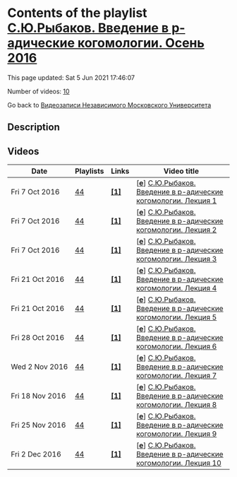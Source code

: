 # Contents of the playlist [С.Ю.Рыбаков. Введение в p-адические когомологии. Осень 2016](https://www.youtube.com/playlist?list=PLp9ABVh6_x4HdZ4u3LQdu66Ffz0QMbyQn)

This page updated: Sat 5 Jun 2021 17:46:07

Number of videos: [10](#videos)

Go back to [Видеозаписи Независимого Московского Университета](../README.md)

## Description



## Videos

|Date|Playlists|Links|Video title|
|---|---|---|---|
| Fri&nbsp;7&nbsp;Oct&nbsp;2016 | [44](../playlists/44 "С.Ю.Рыбаков. Введение в p-адические когомологии. Осень 2016") | [**[1]**](http://ium.mccme.ru/f16/f16-rybakov-program_rus.pdf) | [[**e**](https://studio.youtube.com/video/heNPQ9EE8EI/edit "Edit")] [С.Ю.Рыбаков. Введение в p-адические когомологии. Лекция 1](https://www.youtube.com/watch?v=heNPQ9EE8EI&list=PLp9ABVh6_x4HdZ4u3LQdu66Ffz0QMbyQn "Курс НМУ, рекомендованный для 4-5-го курса. 19 сентября 2016 г. 19:20, НМУ 303 (Москва, Большой Власьевский пер., 11) http://ium.mccme.ru/f16/f16-rybakov-program_rus.pdf") |
| Fri&nbsp;7&nbsp;Oct&nbsp;2016 | [44](../playlists/44 "С.Ю.Рыбаков. Введение в p-адические когомологии. Осень 2016") | [**[1]**](http://ium.mccme.ru/f16/f16-rybakov-program_rus.pdf) | [[**e**](https://studio.youtube.com/video/rDpxpyuXbGE/edit "Edit")] [С.Ю.Рыбаков. Введение в p-адические когомологии. Лекция 2](https://www.youtube.com/watch?v=rDpxpyuXbGE&list=PLp9ABVh6_x4HdZ4u3LQdu66Ffz0QMbyQn "Курс НМУ, рекомендованный для 4-5-го курса. 26 сентября 2016 г. 19:20, НМУ 303 (Москва, Большой Власьевский пер., 11) http://ium.mccme.ru/f16/f16-rybakov-program_rus.pdf") |
| Fri&nbsp;7&nbsp;Oct&nbsp;2016 | [44](../playlists/44 "С.Ю.Рыбаков. Введение в p-адические когомологии. Осень 2016") | [**[1]**](http://ium.mccme.ru/f16/f16-rybakov-program_rus.pdf) | [[**e**](https://studio.youtube.com/video/npCF-jiF8ZU/edit "Edit")] [С.Ю.Рыбаков. Введение в p-адические когомологии. Лекция 3](https://www.youtube.com/watch?v=npCF-jiF8ZU&list=PLp9ABVh6_x4HdZ4u3LQdu66Ffz0QMbyQn "Курс НМУ, рекомендованный для 4-5-го курса. 3 октября 2016 г. 19:20, НМУ 303 (Москва, Большой Власьевский пер., 11) http://ium.mccme.ru/f16/f16-rybakov-program_rus.pdf") |
| Fri&nbsp;21&nbsp;Oct&nbsp;2016 | [44](../playlists/44 "С.Ю.Рыбаков. Введение в p-адические когомологии. Осень 2016") | [**[1]**](http://ium.mccme.ru/f16/f16-rybakov-program_rus.pdf) | [[**e**](https://studio.youtube.com/video/TKUf0iaDWQg/edit "Edit")] [С.Ю.Рыбаков. Введение в p-адические когомологии. Лекция 4](https://www.youtube.com/watch?v=TKUf0iaDWQg&list=PLp9ABVh6_x4HdZ4u3LQdu66Ffz0QMbyQn "Курс НМУ, рекомендованный для 4-5-го курса. 10 октября 2016 г. 19:20, НМУ 303 (Москва, Большой Власьевский пер., 11) http://ium.mccme.ru/f16/f16-rybakov-program_rus.pdf") |
| Fri&nbsp;21&nbsp;Oct&nbsp;2016 | [44](../playlists/44 "С.Ю.Рыбаков. Введение в p-адические когомологии. Осень 2016") | [**[1]**](http://ium.mccme.ru/f16/f16-rybakov-program_rus.pdf) | [[**e**](https://studio.youtube.com/video/5GqJkdn0S1k/edit "Edit")] [С.Ю.Рыбаков. Введение в p-адические когомологии. Лекция 5](https://www.youtube.com/watch?v=5GqJkdn0S1k&list=PLp9ABVh6_x4HdZ4u3LQdu66Ffz0QMbyQn "Курс НМУ, рекомендованный для 4-5-го курса. 17 октября 2016 г. 19:20, НМУ 303 (Москва, Большой Власьевский пер., 11) http://ium.mccme.ru/f16/f16-rybakov-program_rus.pdf") |
| Fri&nbsp;28&nbsp;Oct&nbsp;2016 | [44](../playlists/44 "С.Ю.Рыбаков. Введение в p-адические когомологии. Осень 2016") | [**[1]**](http://ium.mccme.ru/f16/f16-rybakov-program_rus.pdf) | [[**e**](https://studio.youtube.com/video/8SygJtuINtU/edit "Edit")] [С.Ю.Рыбаков. Введение в p-адические когомологии. Лекция 6](https://www.youtube.com/watch?v=8SygJtuINtU&list=PLp9ABVh6_x4HdZ4u3LQdu66Ffz0QMbyQn "Курс НМУ, рекомендованный для 4-5-го курса. 24 октября 2016 г. 19:20, НМУ 303 (Москва, Большой Власьевский пер., 11) http://ium.mccme.ru/f16/f16-rybakov-program_rus.pdf") |
| Wed&nbsp;2&nbsp;Nov&nbsp;2016 | [44](../playlists/44 "С.Ю.Рыбаков. Введение в p-адические когомологии. Осень 2016") | [**[1]**](http://ium.mccme.ru/f16/f16-rybakov-program_rus.pdf) | [[**e**](https://studio.youtube.com/video/J2mix2nUlqI/edit "Edit")] [С.Ю.Рыбаков. Введение в p-адические когомологии. Лекция 7](https://www.youtube.com/watch?v=J2mix2nUlqI&list=PLp9ABVh6_x4HdZ4u3LQdu66Ffz0QMbyQn "Курс НМУ, рекомендованный для 4-5-го курса. 31 октября 2016 г. 19:20, НМУ 303 (Москва, Большой Власьевский пер., 11) http://ium.mccme.ru/f16/f16-rybakov-program_rus.pdf") |
| Fri&nbsp;18&nbsp;Nov&nbsp;2016 | [44](../playlists/44 "С.Ю.Рыбаков. Введение в p-адические когомологии. Осень 2016") | [**[1]**](http://ium.mccme.ru/f16/f16-rybakov-program_rus.pdf) | [[**e**](https://studio.youtube.com/video/Lbg32iVpGcs/edit "Edit")] [С.Ю.Рыбаков. Введение в p-адические когомологии. Лекция 8](https://www.youtube.com/watch?v=Lbg32iVpGcs&list=PLp9ABVh6_x4HdZ4u3LQdu66Ffz0QMbyQn "Курс НМУ, рекомендованный для 4-5-го курса. 14 ноября 2016 г. 19:20, НМУ 303 (Москва, Большой Власьевский пер., 11) http://ium.mccme.ru/f16/f16-rybakov-program_rus.pdf") |
| Fri&nbsp;25&nbsp;Nov&nbsp;2016 | [44](../playlists/44 "С.Ю.Рыбаков. Введение в p-адические когомологии. Осень 2016") | [**[1]**](http://ium.mccme.ru/f16/f16-rybakov-program_rus.pdf) | [[**e**](https://studio.youtube.com/video/H4B5TCr60t0/edit "Edit")] [С.Ю.Рыбаков. Введение в p-адические когомологии. Лекция 9](https://www.youtube.com/watch?v=H4B5TCr60t0&list=PLp9ABVh6_x4HdZ4u3LQdu66Ffz0QMbyQn "Курс НМУ, рекомендованный для 4-5-го курса. 21 ноября 2016 г. 19:20, НМУ 303 (Москва, Большой Власьевский пер., 11) http://ium.mccme.ru/f16/f16-rybakov-program_rus.pdf") |
| Fri&nbsp;2&nbsp;Dec&nbsp;2016 | [44](../playlists/44 "С.Ю.Рыбаков. Введение в p-адические когомологии. Осень 2016") | [**[1]**](http://ium.mccme.ru/f16/f16-rybakov-program_rus.pdf) | [[**e**](https://studio.youtube.com/video/NvoSdDphcHo/edit "Edit")] [С.Ю.Рыбаков. Введение в p-адические когомологии. Лекция 10](https://www.youtube.com/watch?v=NvoSdDphcHo&list=PLp9ABVh6_x4HdZ4u3LQdu66Ffz0QMbyQn "Курс НМУ, рекомендованный для 4-5-го курса. 28 ноября 2016 г. 19:20, НМУ 303 (Москва, Большой Власьевский пер., 11) http://ium.mccme.ru/f16/f16-rybakov-program_rus.pdf") |
